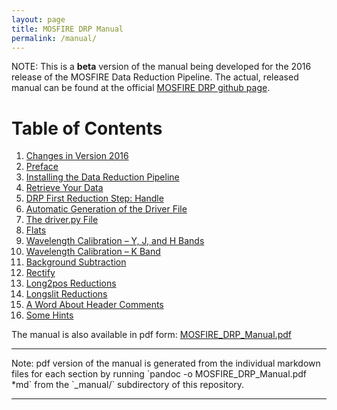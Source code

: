 ```yaml
---
layout: page
title: MOSFIRE DRP Manual
permalink: /manual/
---
```


NOTE: This is a __beta__ version of the manual being developed for the 2016 release of the MOSFIRE Data Reduction Pipeline.  The actual, released manual can be found at the official [MOSFIRE DRP github page](http://keck-datareductionpipelines.github.io/MosfireDRP/).

# Table of Contents

1. [Changes in Version 2016](changes)
2. [Preface](preface)
3. [Installing the Data Reduction Pipeline](installing)
4. [Retrieve Your Data](retrieve)
5. [DRP First Reduction Step: Handle](handle)
6. [Automatic Generation of the Driver File](autodriver)
7. [The driver.py File](driver)
8. [Flats](flats)
9. [Wavelength Calibration – Y, J, and H Bands](wavelengthYJH)
10. [Wavelength Calibration – K Band](wavelengthK)
11. [Background Subtraction](background)
12. [Rectify](rectify)
13. [Long2pos Reductions](long2pos)
14. [Longslit Reductions](longslit)
15. [A Word About Header Comments](headercomments)
16. [Some Hints](hints)

The manual is also available in pdf form: [MOSFIRE_DRP_Manual.pdf](MOSFIRE_DRP_Manual.pdf)

<hr>
Note: pdf version of the manual is generated from the individual markdown files for each section by running `pandoc -o MOSFIRE_DRP_Manual.pdf *md` from the `_manual/` subdirectory of this repository.
<hr>
